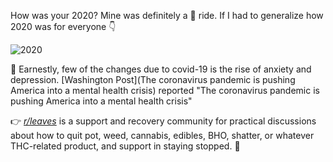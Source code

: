 How was your 2020? Mine was definitely a :roller_coaster: ride. If I had to generalize how 2020 was for everyone :point_down:

![2020](https://media.giphy.com/media/RJKHjCAdsAfQPn03qQ/giphy.gif)

:pouting_face: Earnestly, few of the changes due to covid-19 is the rise of anxiety and depression. [Washington Post](The coronavirus pandemic is pushing America into a mental health crisis) reported "The coronavirus pandemic is pushing America into a mental health crisis"

:point_right: *[r/leaves](https://www.reddit.com/r/leaves/)* is a support and recovery community for practical discussions about how to quit pot, weed, cannabis, edibles, BHO, shatter, or whatever THC-related product, and support in staying stopped. :leaves:
